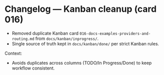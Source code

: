 # Changelog — Kanban cleanup (card 016)

- Removed duplicate Kanban card `016-docs-examples-providers-and-routing.md` from `docs/kanban/inprogress/`.
- Single source of truth kept in `docs/kanban/done/` per strict Kanban rules.

Context:
- Avoids duplicates across columns (TODO/In Progress/Done) to keep workflow consistent.

